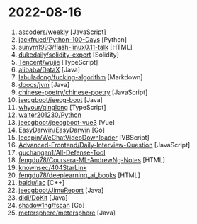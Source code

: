 # 2022-08-16

1. [ascoders/weekly](https://github.com/ascoders/weekly "前端精读周刊。帮你理解最前沿、实用的技术。") [JavaScript]
2. [jackfrued/Python-100-Days](https://github.com/jackfrued/Python-100-Days "Python - 100天从新手到大师") [Python]
3. [sunym1993/flash-linux0.11-talk](https://github.com/sunym1993/flash-linux0.11-talk "你管这破玩意叫操作系统源码 — 像小说一样品读 Linux 0.11 核心代码") [HTML]
4. [dukedaily/solidity-expert](https://github.com/dukedaily/solidity-expert "4年打磨-2022年海外一线大厂-以太坊开发教程（a solidity tutorial makes you a dapp expert）") [Solidity]
5. [Tencent/wujie](https://github.com/Tencent/wujie "极致的微前端框架") [TypeScript]
6. [alibaba/DataX](https://github.com/alibaba/DataX "DataX是阿里云DataWorks数据集成的开源版本。") [Java]
7. [labuladong/fucking-algorithm](https://github.com/labuladong/fucking-algorithm "刷算法全靠套路，认准 labuladong 就够了！English version supported! Crack LeetCode, not only how, but also why.") [Markdown]
8. [doocs/jvm](https://github.com/doocs/jvm "🤗 JVM 底层原理最全知识总结") [Java]
9. [chinese-poetry/chinese-poetry](https://github.com/chinese-poetry/chinese-poetry "The most comprehensive database of Chinese poetry 🧶最全中华古诗词数据库, 唐宋两朝近一万四千古诗人, 接近5.5万首唐诗加26万宋诗. 两宋时期1564位词人，21050首词。") [JavaScript]
10. [jeecgboot/jeecg-boot](https://github.com/jeecgboot/jeecg-boot "「企业级低代码平台」前后端分离架构SpringBoot 2.x，SpringCloud，Ant Design&Vue，Mybatis，Shiro，JWT。强大的代码生成器让前后端代码一键生成，无需写任何代码! 引领新的开发模式OnlineCoding->代码生成->手工MERGE，帮助Java项目解决70%重复工作，让开发更关注业务，既能快速提高效率，帮助公司节省成本，同时又不失灵活性。") [Java]
11. [whyour/qinglong](https://github.com/whyour/qinglong "支持python3、javaScript、shell、typescript 的定时任务管理面板（A timed task management panel that supports typescript, javaScript, python3, and shell）") [TypeScript]
12. [walter201230/Python](https://github.com/walter201230/Python "最良心的 Python 教程：") 
13. [jeecgboot/jeecgboot-vue3](https://github.com/jeecgboot/jeecgboot-vue3 "「企业级低代码平台」新版UI，采用 Vue3.0+TypeScript+Vite+AntDesignVue等新技术方案，包括二次封装组件、utils、hooks、动态菜单、权限校验、按钮级别权限控制等功能。 是在 Vben-Admin 基础上研发的，适合于JeecgBoot的新版前端VUE3框架。") [Vue]
14. [EasyDarwin/EasyDarwin](https://github.com/EasyDarwin/EasyDarwin "open source、high performance、industrial rtsp streaming server,a lot of optimization on streaming relay,KeyFrame cache,RESTful,and web management,also EasyDarwin support distributed load balancing,a simple streaming media cloud platform architecture.高性能开源RTSP流媒体服务器，基于go语言研发，维护和优化：RTSP推模式转发、RTSP拉模式转发、录像、检索、回放、关键帧缓存、秒开画面、RESTful接口、WEB后台管理、分布式负载均衡，基…") [Go]
15. [lecepin/WeChatVideoDownloader](https://github.com/lecepin/WeChatVideoDownloader "超方便的微信视频号下载器") [VBScript]
16. [Advanced-Frontend/Daily-Interview-Question](https://github.com/Advanced-Frontend/Daily-Interview-Question "我是依扬（木易杨），公众号「高级前端进阶」作者，每天搞定一道前端大厂面试题，祝大家天天进步，一年后会看到不一样的自己。") [JavaScript]
17. [guchangan1/All-Defense-Tool](https://github.com/guchangan1/All-Defense-Tool "本项目集成了全网优秀的攻防工具项目，包含自动化利用，子域名、敏感目录、端口等扫描，各大中间件，cms漏洞利用工具以及应急响应等资料。") 
18. [fengdu78/Coursera-ML-AndrewNg-Notes](https://github.com/fengdu78/Coursera-ML-AndrewNg-Notes "吴恩达老师的机器学习课程个人笔记") [HTML]
19. [knownsec/404StarLink](https://github.com/knownsec/404StarLink "404StarLink - 推荐优质、有意义、有趣、坚持维护的安全开源项目") 
20. [fengdu78/deeplearning_ai_books](https://github.com/fengdu78/deeplearning_ai_books "deeplearning.ai（吴恩达老师的深度学习课程笔记及资源）") [HTML]
21. [baidu/lac](https://github.com/baidu/lac "百度NLP：分词，词性标注，命名实体识别，词重要性") [C++]
22. [jeecgboot/JimuReport](https://github.com/jeecgboot/JimuReport "「低代码可视化报表」类似excel操作风格，在线拖拽完成设计！功能涵盖: 报表设计、图形报表、打印设计、大屏设计等，完全免费！秉承“简单、易用、专业”的产品理念，极大的降低报表开发难度、缩短开发周期、解决各类报表难题。") [Java]
23. [didi/DoKit](https://github.com/didi/DoKit "一款面向泛前端产品研发全生命周期的效率平台。") [Java]
24. [shadow1ng/fscan](https://github.com/shadow1ng/fscan "一款内网综合扫描工具，方便一键自动化、全方位漏扫扫描。") [Go]
25. [metersphere/metersphere](https://github.com/metersphere/metersphere "MeterSphere 是一站式开源持续测试平台，覆盖测试管理、接口测试、UI 测试和性能测试等。搞测试，就选 MeterSphere！") [Java]
